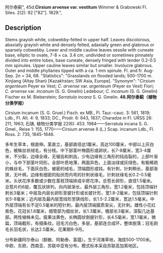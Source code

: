 阿尔泰蓟",
45d.**Cirsium arvense var. vestitum** Wimmer & Grabowski Fl. Siles. 2(2): 92 [\"82\"]. 1829.",

## Description
Stems grayish white, cobwebby-felted in upper half. Leaves discolorous, abaxially grayish white and densely felted, adaxially green and glabrous or sparsely cobwebby. Lower and middle cauline leaves sessile with cuneate base, elliptic to ovate, 7-8 × ca. 3.4 cm, undivided or sometimes pinnately divided into entire lobes, base cuneate, densely fringed with tender 0.2-0.5 mm spinules. Upper cauline leaves similar but smaller. Involucre glabrous. Outer and middle phyllaries tipped with a ca. 1 mm spinule. Fl. and fr. Aug-Sep. 2*n* = 34, 68.
  "Statistics": "Grasslands on flooded lands; 500-1700 m. Xinjiang (Altay Shan) [Kazakhstan; SW Asia, Europe].
  "Synonym": "*Cirsium argenteum* Peyer ex Vest; *C. arvense* var. *argenteum* (Peyer ex Vest) Fiori; *C. arvense* var. *incanum* (S. G. Gmelin) Ledebour; *C. incanum* (S. G. Gmelin) Fischer ex M. Bieberstein; *Serratula incana* S. G. Gmelin.
**48.阿尔泰蓟（植物分类学报）**

Cirsium incanum (S. G. Gruel.) Fisch. ex MB., Fl. Taur.-cauc. 3: 561, 1819; Ldb., Fl. Alt. 4: 9, 1833; DC., Prodr. 6: 643, 1837; Charadze in Fl. URSS 28: 211, 1963; 石铸, 植物分类学报 22(6): 453. 1984——Serratula incana S. G. Gmel., Reise 1: 155, 1770——Cirsium arvense δ (L.) Scap. incanum Ldb., Fl. Ross. 2: 735, 1845-1846.

多年生草本，根直伸。茎直立，基部直径达1厘米，高达100厘米，中部以上灰白色，被蛛丝状绒毛，有分枝。中下部茎叶椭圆形或卵状，长7-8厘米，宽3-4厘米，不分裂，边缘全缘，无锯齿和刺齿，少有边缘有三角形的钝齿裂的，上部叶渐小，与中下部茎叶同形。全部叶质地薄，两面异色，上面淡绿或灰绿色，有极稀疏的蛛丝毛，下面灰白色，被密的绒毛，顶端圆形或钝，有针刺，针刺稍长，基部渐狭，无叶柄，边缘有细密的贴伏而内弯的针刺状缘毛，针刺状缘毛长0.2-0.5毫米。头状花序多数或少数在茎枝顶端排成伞房花序。总苞长卵形，直径1.5毫米。总苞片约6层，覆瓦状排列，向内层渐长，最外层三角形，宽1.2毫米，包括顶端针刺长3毫米；中层及内层长卵形至披针形或长披针形，宽1.8-2毫米，包括顶端针刺长5-8毫米；近内层及最内层宽线形至狭线形，长1.5-2.2厘米，宽达1.5毫米。中外层顶端有长不足0.5毫米的短针刺，最内层顶端膜质渐尖，无针刺。雌性小花红紫色，花冠长1.6厘米，细管部为细丝状，长1.3厘米，檐部长3毫米，深裂几达基部。两性植株未见。瘦果淡黄色，长椭圆状倒披针形，长4.5毫米，宽1.1毫米，微扁，顶端截形，有细条纹。冠毛污白色，多层，基部连合成环，整体脱落；冠毛刚毛长羽毛状，长达2.5厘米。花果期8-9月。

分布新疆阿尔泰山（额敏、阿勒泰、富蕴）。生于河滩草地，海拔500-1700米。中欧、东欧、西南亚、苏联中亚有分布。模式标本采自苏联高加索地区。
